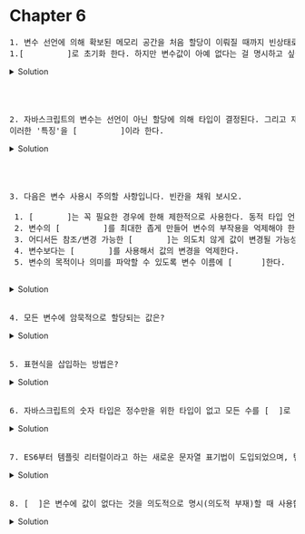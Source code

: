 # Chapter 6

<pre>1. 변수 선언에 의해 확보된 메모리 공간을 처음 할당이 이뤄질 때까지 빈상태로 내버려두지 않고 자바스크립트 엔진이 <br>1.[         ]로 초기화 한다. 하지만 변수값이 아예 없다는 걸 명시하고 싶을때는 2.[       ]을 할당하면 된다.
</pre>

   <details>
      <summary>Solution</summary>
        <strong>1.undefined, 2.null</strong>
        
   </details>

<br>
<br>
<br>

<pre>2. 자바스크립트의 변수는 선언이 아닌 할당에 의해 타입이 결정된다. 그리고 재할당에 의해 변수의 타입은 언제든지 동적으로 변할 수 있다. <br>이러한 '특징'을 [         ]이라 한다. </pre>

   <details>
      <summary>Solution</summary>
        <strong>동적타이핑</strong>
   </details>

<br>
<br>
<br>

<pre>3. 다음은 변수 사용시 주의할 사항입니다. 빈칸을 채워 보시오.

 1. [       ]는 꼭 필요한 경우에 한해 제한적으로 사용한다. 동적 타입 언어 특성상 타입을 잘못 예측해 오류가 발생할 가능성이 높기 때문이다. 
 2. 변수의 [         ]를 최대한 좁게 만들어 변수의 부작용을 억제해야 한다. 
 3. 어디서든 참조/변경 가능한 [       ]는 의도치 않게 값이 변경될 가능성이 높고 다른 코드에 영향을 줄 가능성도 높기때문에 최대한 지양해야한다.
 4. 변수보다는 [       ]를 사용해서 값의 변경을 억제한다. 
 5. 변수의 목적이나 의미를 파악할 수 있도록 변수 이름에 [      ]한다.
 </pre>

   <details>
      <summary>Solution</summary>
        <strong>변수, 스코프(유효범위), 전역변수, 상수, 네이밍</strong>
   </details>

<br>

<pre>4. 모든 변수에 암묵적으로 할당되는 값은? </pre>

   <details>
      <summary>Solution</summary>
        <strong>Undefined</strong>
   </details>

<br>

<pre>5. 표현식을 삽입하는 방법은? </pre>

   <details>
      <summary>Solution</summary>
        <strong> 템플릿 리터럴 내에서 ${} 으로 감싼다</strong>
   </details> 
<br>
   <pre>6. 자바스크립트의 숫자 타입은 정수만을 위한 타입이 없고 모든 수를 [  ]로 처리하는데 이는 정수로 표시 된다 해도 사실은 [  ]라는 것을 의미합니다. 따라서 정수로 표시되는 수끼리 나누더라도 [  ]가 나올 수 있습니다.
</pre>

<details>
   <summary>Solution</summary>
      <strong>실수</strong>
</details>

<br>

<pre>7. ES6부터 템플릿 리터럴이라고 하는 새로운 문자열 표기법이 도입되었으며, 템플릿 리터럴은 멀티라인 문자열, 표현식 삽입, 태그드 템플릿 등 편리한 문자열 처리 기능을 제공합니다. 템플릿 리터럴은 런타임에 일반 문자열로 변환되어 처리되는데, 템플릿 리터럴은 일반적은 따옴표 대신 [  ]을 사용해 표기합니다.
</pre>

<details>
   <summary>Solution</summary>
      <strong>백틱(``)</strong>
</details>

<br>

<pre>8. [  ]은 변수에 값이 없다는 것을 의도적으로 명시(의도적 부재)할 때 사용합니다. 함수가 유효한 값을 반환할 수 없는 경우 명시적으로 [  ]을 반환하기도 합니다. 예를 들어, HTML요소를 탐색해 반환하는 documents.querySelector 메서드는 조건에 부합하는 HTML 요소를 검색할 수 없는 경우 에러 대신 [  ]을 반환합니다. 
</pre>

<details>
   <summary>Solution</summary>
      <strong>null</strong>
</details>

<br>
